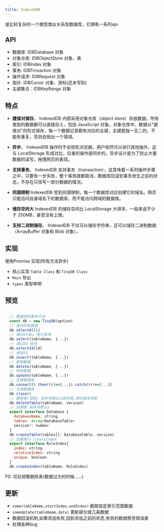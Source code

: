 ```yaml
---
title: IndexedDB
---
```


是比较复杂的一个微型类似关系型数据库，它拥有一系列api

## API

- 数据库: IDBDatabase 对象
- 对象仓库: IDBObjectStore 对象、表
- 索引: IDBIndex 对象
- 事务: IDBTrnsaction 对象
- 操作请求: IDBRequest 对象
- 指针: IDBCursor 对象、游标(还未写到)
- 主键集合：IDBKeyRange 对象

## 特点

- **键值对储存**。 IndexedDB 内部采用对象仓库（object store）存放数据。所有类型的数据都可以直接存入，包括 JavaScript 对象。对象仓库中，数据以"键值对"的形式保存，每一个数据记录都有对应的主键，主键是独一无二的，不能有重复，否则会抛出一个错误。

- **异步**。 IndexedDB 操作时不会锁死浏览器，用户依然可以进行其他操作，这与 LocalStorage 形成对比，后者的操作是同步的。异步设计是为了防止大量数据的读写，拖慢网页的表现。

- **支持事务**。 IndexedDB 支持事务（transaction），这意味着一系列操作步骤之中，只要有一步失败，整个事务就都取消，数据库回滚到事务发生之前的状态，不存在只改写一部分数据的情况。

- **同源限制** IndexedDB 受到同源限制，每一个数据库对应创建它的域名。网页只能访问自身域名下的数据库，而不能访问跨域的数据库。

- **储存空间大** IndexedDB 的储存空间比 LocalStorage 大得多，一般来说不少于 250MB，甚至没有上限。

- **支持二进制储存**。 IndexedDB 不仅可以储存字符串，还可以储存二进制数据（ArrayBuffer 对象和 Blob 对象）。

## 实现

使用Promise 实现(所有方法异步)

- 核心实现 `Table Class` 和 `TinyDB Class`
- `Main` 导出
- `types` 类型申明

## 预览

```JavaScript

  // 数据库的基本方法
  const db = new TinyDB(option)
  // 查找所有数据
  db.selectAll()
  // 通过Index 索引查找
  db.select(tableName, {...})
  // 通过Id 查找
  db.selectId(id)
  // 增加Id
  db.insert(tableName, {...})
  // 删除数据
  db.delete(tableName, {...})
  // 修改数据
  db.update(tableName, {...})
  // 连接数据库
  db.connect().then((r)=>{...}).catch((r)=>{...})
  // 关闭数据库
  db.close()
  // 删除表(慎用) 版本号要比之前的高,做好版本控制
  db.deleteTable(tableName, version)
  // 创建表 版本号默认1
  export interface Database {
    databaseName: string
    tables: Array<DatabaseTable>
    version?: number
  }
  db.createTable(tables[]: DatabaseTable, version)
  // 创建索引 createIndex
  export interface RuleIndex{
    index: string
    relativeIndex: string
    unique: boolean
  }
  db.createIndex(tableName, RuleIndex)
```

PS: 切忌频繁删除表(数据过大的时候……)

## 更新

- `some(tableName,startIndex,endIndex)` 截取指定索引范围数据
- `someUptate(tableName,data)` 更新部分或几条数据
- 数据回滚机制,如果添加失败,回到添加之前的状态,失败的数据移至错误表
- 处理各种bug
